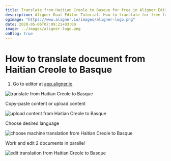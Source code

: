 ```yaml
---
title: Translate from Haitian Creole to Basque for free in Aligner Editor
description: Aligner Dual Editor Tutorial. How to translate for free from Haitian Creole to Basque. Aligner is multilingual document management platform. 
ogImage: "https://www.aligner.io/images/aligner-logo.png"
date: 2020-05-06T07:09:21+03:00
image: ../images/aligner-logo.png
onBlog: true
---
```


# How to translate document from Haitian Creole to Basque

1. Go to editor at [app.aligner.io](https://app.aligner.io "Aligner App web page")

![translate from Haitian Creole to Basque](../aligner-blank-editor.png "translate from Haitian Creole to Basque")

Copy-paste content or upload content

![upload content from Haitian Creole to Basque](../aligner-uploaded-document.png "upload content from Haitian Creole to Basque")

Choose desired language

![choose machine translation from Haitian Creole to Basque](../aligner-language-dropdown.png "choose machine translation from Haitian Creole to Basque")

Work and edit 2 documents in parallel

![edit translation from Haitian Creole to Basque](../aligner-double-sitded-editor.png "edit translation from Haitian Creole to Basque")

